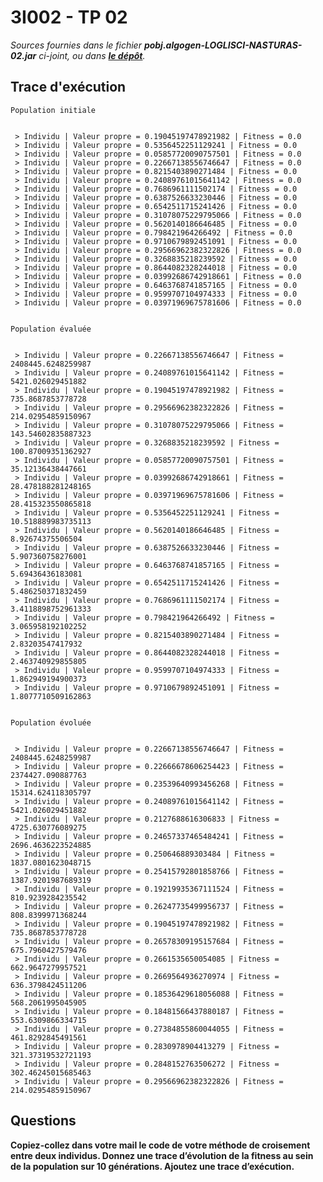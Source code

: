 
# 3I002 - TP 02

_Sources fournies dans le fichier **pobj.algogen-LOGLISCI-NASTURAS-02.jar** ci-joint, ou dans **[le dépôt](http://github.com/3201101/3I002/tree/master/Devoirs/02/src)**._

## Trace d'exécution

	
	Population initiale
	
	
	 > Individu | Valeur propre = 0.19045197478921982 | Fitness = 0.0
	 > Individu | Valeur propre = 0.5356452251129241 | Fitness = 0.0
	 > Individu | Valeur propre = 0.05857720090757501 | Fitness = 0.0
	 > Individu | Valeur propre = 0.22667138556746647 | Fitness = 0.0
	 > Individu | Valeur propre = 0.8215403890271484 | Fitness = 0.0
	 > Individu | Valeur propre = 0.24089761015641142 | Fitness = 0.0
	 > Individu | Valeur propre = 0.7686961111502174 | Fitness = 0.0
	 > Individu | Valeur propre = 0.6387526633230446 | Fitness = 0.0
	 > Individu | Valeur propre = 0.6542511715241426 | Fitness = 0.0
	 > Individu | Valeur propre = 0.31078075229795066 | Fitness = 0.0
	 > Individu | Valeur propre = 0.5620140186646485 | Fitness = 0.0
	 > Individu | Valeur propre = 0.798421964266492 | Fitness = 0.0
	 > Individu | Valeur propre = 0.9710679892451091 | Fitness = 0.0
	 > Individu | Valeur propre = 0.29566962382322826 | Fitness = 0.0
	 > Individu | Valeur propre = 0.3268835218239592 | Fitness = 0.0
	 > Individu | Valeur propre = 0.8644082328244018 | Fitness = 0.0
	 > Individu | Valeur propre = 0.03992686742918661 | Fitness = 0.0
	 > Individu | Valeur propre = 0.6463768741857165 | Fitness = 0.0
	 > Individu | Valeur propre = 0.9599707104974333 | Fitness = 0.0
	 > Individu | Valeur propre = 0.03971969675781606 | Fitness = 0.0


	Population évaluée


	 > Individu | Valeur propre = 0.22667138556746647 | Fitness = 2408445.6248259987
	 > Individu | Valeur propre = 0.24089761015641142 | Fitness = 5421.026029451882
	 > Individu | Valeur propre = 0.19045197478921982 | Fitness = 735.8687853778728
	 > Individu | Valeur propre = 0.29566962382322826 | Fitness = 214.02954859150967
	 > Individu | Valeur propre = 0.31078075229795066 | Fitness = 143.54602835887323
	 > Individu | Valeur propre = 0.3268835218239592 | Fitness = 100.87009351362927
	 > Individu | Valeur propre = 0.05857720090757501 | Fitness = 35.12136438447661
	 > Individu | Valeur propre = 0.03992686742918661 | Fitness = 28.478188281248165
	 > Individu | Valeur propre = 0.03971969675781606 | Fitness = 28.415323550865818
	 > Individu | Valeur propre = 0.5356452251129241 | Fitness = 10.518889983735113
	 > Individu | Valeur propre = 0.5620140186646485 | Fitness = 8.92674375506504
	 > Individu | Valeur propre = 0.6387526633230446 | Fitness = 5.907360758276001
	 > Individu | Valeur propre = 0.6463768741857165 | Fitness = 5.69436436183081
	 > Individu | Valeur propre = 0.6542511715241426 | Fitness = 5.486250371832459
	 > Individu | Valeur propre = 0.7686961111502174 | Fitness = 3.4118898752961333
	 > Individu | Valeur propre = 0.798421964266492 | Fitness = 3.065958192102252
	 > Individu | Valeur propre = 0.8215403890271484 | Fitness = 2.83203547417932
	 > Individu | Valeur propre = 0.8644082328244018 | Fitness = 2.463740929855805
	 > Individu | Valeur propre = 0.9599707104974333 | Fitness = 1.862949194900373
	 > Individu | Valeur propre = 0.9710679892451091 | Fitness = 1.8077710509162863


	Population évoluée


	 > Individu | Valeur propre = 0.22667138556746647 | Fitness = 2408445.6248259987
	 > Individu | Valeur propre = 0.22666678606254423 | Fitness = 2374427.090887763
	 > Individu | Valeur propre = 0.23539640993456268 | Fitness = 15314.624118305797
	 > Individu | Valeur propre = 0.24089761015641142 | Fitness = 5421.026029451882
	 > Individu | Valeur propre = 0.2127688616306833 | Fitness = 4725.630776089275
	 > Individu | Valeur propre = 0.24657337465484241 | Fitness = 2696.4636223524885
	 > Individu | Valeur propre = 0.250646889303484 | Fitness = 1837.0801623048715
	 > Individu | Valeur propre = 0.25415792801858766 | Fitness = 1387.9201987689319
	 > Individu | Valeur propre = 0.19219935367111524 | Fitness = 810.9239284235542
	 > Individu | Valeur propre = 0.26247735499956737 | Fitness = 808.8399971368244
	 > Individu | Valeur propre = 0.19045197478921982 | Fitness = 735.8687853778728
	 > Individu | Valeur propre = 0.26578309195157684 | Fitness = 675.7960427579476
	 > Individu | Valeur propre = 0.2661535650054085 | Fitness = 662.9647279957521
	 > Individu | Valeur propre = 0.2669564936270974 | Fitness = 636.3798424511206
	 > Individu | Valeur propre = 0.18536429618056088 | Fitness = 568.2061995045905
	 > Individu | Valeur propre = 0.18481566437880187 | Fitness = 553.6309866334715
	 > Individu | Valeur propre = 0.27384855860044055 | Fitness = 461.8292845491561
	 > Individu | Valeur propre = 0.2830978904413279 | Fitness = 321.37319532721193
	 > Individu | Valeur propre = 0.2848152763506272 | Fitness = 302.46245015685463
	 > Individu | Valeur propre = 0.29566962382322826 | Fitness = 214.02954859150967


## Questions

**Copiez-collez dans votre mail le code de votre méthode de croisement entre deux individus. Donnez une trace d’évolution de la fitness au sein de la population sur 10 générations. Ajoutez une trace d’exécution.**

